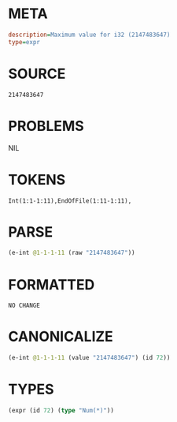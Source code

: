# META
~~~ini
description=Maximum value for i32 (2147483647)
type=expr
~~~
# SOURCE
~~~roc
2147483647
~~~
# PROBLEMS
NIL
# TOKENS
~~~zig
Int(1:1-1:11),EndOfFile(1:11-1:11),
~~~
# PARSE
~~~clojure
(e-int @1-1-1-11 (raw "2147483647"))
~~~
# FORMATTED
~~~roc
NO CHANGE
~~~
# CANONICALIZE
~~~clojure
(e-int @1-1-1-11 (value "2147483647") (id 72))
~~~
# TYPES
~~~clojure
(expr (id 72) (type "Num(*)"))
~~~
